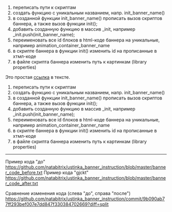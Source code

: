 1. переписать пути к скриптам
1. создать функцию с уникальным названием, напр. init_banner_name()
1. в созданной функции init_banner_name() прописать вызов скриптов баннера, а также вызов функции init();
1. добавить созданную функцию в массив _init, например _init.push(init_banner_name);
1. переименовать все id блоков в html-коде баннера на уникальные, например animation_container_banner_name
1. в скрипте баннера в функции init() изменить id на прописанные в хтмл-коде
1. в файле скрипта баннера изменить путь к картинкам (library properties)

Это простая [ссылка](https://gist.github.com/neretin-trike/) в тексте.

<ol>
    <li>переписать пути к скриптам</li>
    <li>создать функцию с уникальным названием, напр. init_banner_name()</li>
    <li>в созданной функции init_banner_name() прописать вызов скриптов баннера, а также вызов функции init();</li>
    <li>добавить созданную функцию в массив _init, например _init.push(init_banner_name);</li>
    <li>переименовать все id блоков в html-коде баннера на уникальные, например animation_container_banner_name</li>
    <li>в скрипте баннера в функции init() изменить id на прописанные в хтмл-коде</li>
    <li>в файле скрипта баннера изменить путь к картинкам (library properties)</li>
</ol>

----------------------

Пример кода "до" https://github.com/natabitrix/ustinka_banner_instruction/blob/master/banner_code_before.txt
Пример кода "gjckt" https://github.com/natabitrix/ustinka_banner_instruction/blob/master/banner_code_after.txt

Сравнение изменения кода (слева "до", справа "после")
https://github.com/natabitrix/ustinka_banner_instruction/commit/9b090ab77ff293bef007e7dd847f330384702669?diff=split
